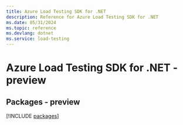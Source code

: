 ```yaml
---
title: Azure Load Testing SDK for .NET
description: Reference for Azure Load Testing SDK for .NET
ms.date: 05/31/2024
ms.topic: reference
ms.devlang: dotnet
ms.service: load-testing
---
```

# Azure Load Testing SDK for .NET - preview
## Packages - preview
[!INCLUDE [packages](load-testing-index.md)]